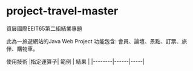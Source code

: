 # project-travel-master

資展國際EEIT65第二組結業專題

此為一旅遊網站的Java Web Project 功能包含: 會員、論壇、景點、訂票、旅伴、購物車。

使用技術
|指定運算子| 範例 | 結果 |
|--------|------|-----|


